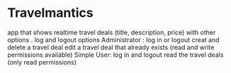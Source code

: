 # Travelmantics
app that shows realtime travel deals (title, description, price) with other options .
log and logout options 
 Administrator :
log in or logout 
creat and delete a travel deal
edit a travel deal that already exists (read and write permissions available)
 Simple User:
 log in and logout 
 read the travel deals (only read permissions)
 



